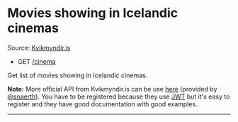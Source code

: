 # Movies showing in Icelandic cinemas

Source: [Kvikmyndir.is](https://kvikmyndir.is/bio/syningatimar/)

- GET [/cinema](https://apis.is/cinema)

Get list of movies showing in Icelandic cinemas.

**Note:** More official API from Kvikmyndir.is can be use [here](http://api.kvikmyndir.is/) (provided by [@snaerth](https://github.com/snaerth)). You have to be registered because they use [JWT](https://en.wikipedia.org/wiki/JSON_Web_Token) but it's easy to register and they have good documentation with good examples.

---
